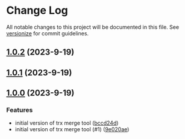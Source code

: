 # Change Log

All notable changes to this project will be documented in this file. See [versionize](https://github.com/versionize/versionize) for commit guidelines.

<a name="1.0.2"></a>
## [1.0.2](https://www.github.com/ricardofslp/dotnet-trx-merge/releases/tag/v1.0.2) (2023-9-19)

<a name="1.0.1"></a>
## [1.0.1](https://www.github.com/ricardofslp/dotnet-trx-merge/releases/tag/v1.0.1) (2023-9-19)

<a name="1.0.0"></a>
## [1.0.0](https://www.github.com/ricardofslp/dotnet-trx-merge/releases/tag/v1.0.0) (2023-9-19)

### Features

* initial version of trx merge tool ([bccd24d](https://www.github.com/ricardofslp/dotnet-trx-merge/commit/bccd24d0b56417d966f7f8d66cc8bca72ae24867))
* initial version of trx merge tool (#1) ([9e020ae](https://www.github.com/ricardofslp/dotnet-trx-merge/commit/9e020ae00c690aa206b9198da75ee459ddd8b338))